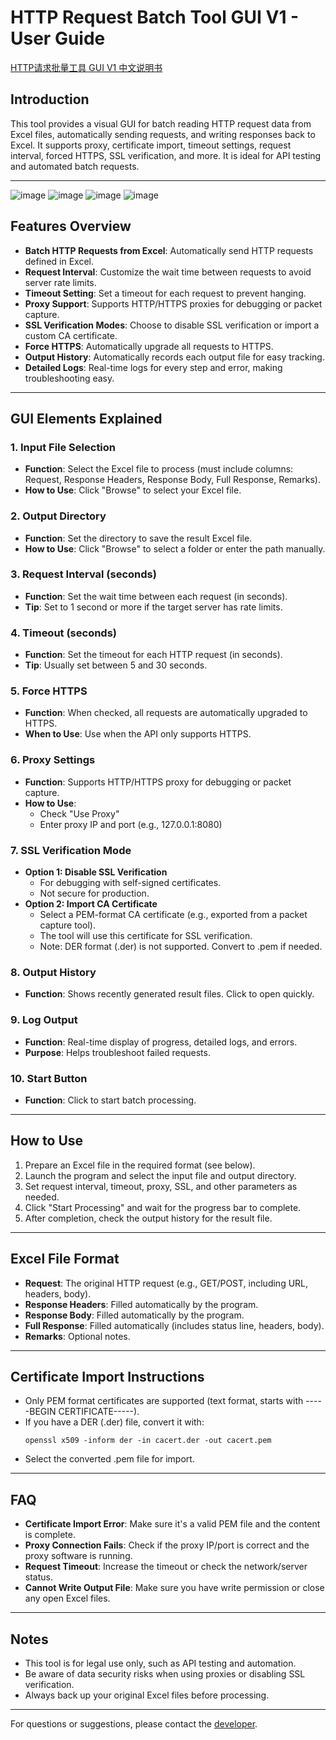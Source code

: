 # HTTP Request Batch Tool GUI V1 - User Guide

[HTTP请求批量工具 GUI V1 中文说明书](https://github.com/allen-x233/HttpRequestTool_GUI/blob/main/README_ZH.md)

## Introduction
This tool provides a visual GUI for batch reading HTTP request data from Excel files, automatically sending requests, and writing responses back to Excel. It supports proxy, certificate import, timeout settings, request interval, forced HTTPS, SSL verification, and more. It is ideal for API testing and automated batch requests.

---
![image](https://github.com/user-attachments/assets/0713f8cf-ef2c-41d3-9fbd-b8d727b0fee4)
![image](https://github.com/user-attachments/assets/746fa021-959a-4c2b-b450-a43f9597b715)
![image](https://github.com/user-attachments/assets/a5045f61-61aa-4902-b87a-97ca375bcef7)
![image](https://github.com/user-attachments/assets/771a282b-051f-44bf-8031-39116d6eea17)


## Features Overview
- **Batch HTTP Requests from Excel**: Automatically send HTTP requests defined in Excel.
- **Request Interval**: Customize the wait time between requests to avoid server rate limits.
- **Timeout Setting**: Set a timeout for each request to prevent hanging.
- **Proxy Support**: Supports HTTP/HTTPS proxies for debugging or packet capture.
- **SSL Verification Modes**: Choose to disable SSL verification or import a custom CA certificate.
- **Force HTTPS**: Automatically upgrade all requests to HTTPS.
- **Output History**: Automatically records each output file for easy tracking.
- **Detailed Logs**: Real-time logs for every step and error, making troubleshooting easy.

---

## GUI Elements Explained

### 1. Input File Selection
- **Function**: Select the Excel file to process (must include columns: Request, Response Headers, Response Body, Full Response, Remarks).
- **How to Use**: Click "Browse" to select your Excel file.

### 2. Output Directory
- **Function**: Set the directory to save the result Excel file.
- **How to Use**: Click "Browse" to select a folder or enter the path manually.

### 3. Request Interval (seconds)
- **Function**: Set the wait time between each request (in seconds).
- **Tip**: Set to 1 second or more if the target server has rate limits.

### 4. Timeout (seconds)
- **Function**: Set the timeout for each HTTP request (in seconds).
- **Tip**: Usually set between 5 and 30 seconds.

### 5. Force HTTPS
- **Function**: When checked, all requests are automatically upgraded to HTTPS.
- **When to Use**: Use when the API only supports HTTPS.

### 6. Proxy Settings
- **Function**: Supports HTTP/HTTPS proxy for debugging or packet capture.
- **How to Use**:
  - Check "Use Proxy"
  - Enter proxy IP and port (e.g., 127.0.0.1:8080)

### 7. SSL Verification Mode
- **Option 1: Disable SSL Verification**
  - For debugging with self-signed certificates.
  - Not secure for production.
- **Option 2: Import CA Certificate**
  - Select a PEM-format CA certificate (e.g., exported from a packet capture tool).
  - The tool will use this certificate for SSL verification.
  - Note: DER format (.der) is not supported. Convert to .pem if needed.

### 8. Output History
- **Function**: Shows recently generated result files. Click to open quickly.

### 9. Log Output
- **Function**: Real-time display of progress, detailed logs, and errors.
- **Purpose**: Helps troubleshoot failed requests.

### 10. Start Button
- **Function**: Click to start batch processing.

---

## How to Use

1. Prepare an Excel file in the required format (see below).
2. Launch the program and select the input file and output directory.
3. Set request interval, timeout, proxy, SSL, and other parameters as needed.
4. Click "Start Processing" and wait for the progress bar to complete.
5. After completion, check the output history for the result file.

---

## Excel File Format

- **Request**: The original HTTP request (e.g., GET/POST, including URL, headers, body).
- **Response Headers**: Filled automatically by the program.
- **Response Body**: Filled automatically by the program.
- **Full Response**: Filled automatically (includes status line, headers, body).
- **Remarks**: Optional notes.

---

## Certificate Import Instructions

- Only PEM format certificates are supported (text format, starts with -----BEGIN CERTIFICATE-----).
- If you have a DER (.der) file, convert it with:
  ```
  openssl x509 -inform der -in cacert.der -out cacert.pem
  ```
- Select the converted .pem file for import.

---

## FAQ

- **Certificate Import Error**: Make sure it's a valid PEM file and the content is complete.
- **Proxy Connection Fails**: Check if the proxy IP/port is correct and the proxy software is running.
- **Request Timeout**: Increase the timeout or check the network/server status.
- **Cannot Write Output File**: Make sure you have write permission or close any open Excel files.

---

## Notes

- This tool is for legal use only, such as API testing and automation.
- Be aware of data security risks when using proxies or disabling SSL verification.
- Always back up your original Excel files before processing.

---

For questions or suggestions, please contact the [developer](https://github.com/allen-x233/HttpRequestTool_GUI). 
